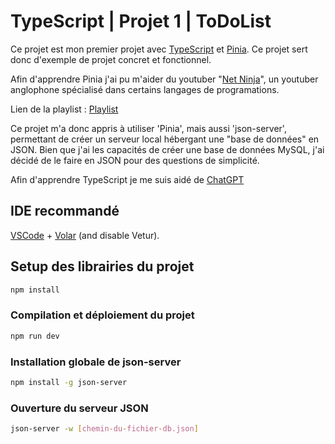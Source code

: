 # TypeScript | Projet 1 | ToDoList

Ce projet est mon premier projet avec [TypeScript](https://www.typescriptlang.org/) et [Pinia](https://pinia.vuejs.org/). Ce projet sert donc d'exemple de projet concret et fonctionnel.

Afin d'apprendre Pinia j'ai pu m'aider du youtuber "[Net Ninja](https://www.youtube.com/@NetNinja/featured)", un youtuber anglophone spécialisé dans certains langages de programations.

Lien de la playlist : [Playlist](https://www.youtube.com/watch?v=u0B9dysw29A&list=PL4cUxeGkcC9hp28dYyYBy3xoOdoeNw-hD)

Ce projet m'a donc appris à utiliser 'Pinia', mais aussi 'json-server', permettant de créer un serveur local hébergant une "base de données" en JSON. Bien que j'ai les capacités de créer une base de données MySQL, j'ai décidé de le faire en JSON pour des questions de simplicité.

Afin d'apprendre TypeScript je me suis aidé de [ChatGPT](https://chat.openai.com)

## IDE recommandé

[VSCode](https://code.visualstudio.com/) + [Volar](https://marketplace.visualstudio.com/items?itemName=Vue.volar) (and disable Vetur).

## Setup des librairies du projet

```sh
npm install
```

### Compilation et déploiement du projet

```sh
npm run dev
```

### Installation globale de json-server

```sh
npm install -g json-server
```

### Ouverture du serveur JSON

```sh
json-server -w [chemin-du-fichier-db.json]
```
